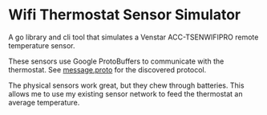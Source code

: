 # Wifi Thermostat Sensor Simulator

A go library and cli tool that simulates a Venstar ACC-TSENWIFIPRO remote temperature sensor.

These sensors use Google ProtoBuffers to communicate with the thermostat. See [message.proto](message.proto) for the discovered protocol.

The physical sensors work great, but they chew through batteries.
This allows me to use my existing sensor network to feed the thermostat an average temperature.
